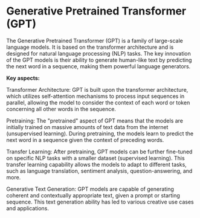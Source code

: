 # Generative Pretrained Transformer (GPT)

The Generative Pretrained Transformer (GPT) is a family of large-scale language models. It is based on the transformer architecture and is designed for natural language processing (NLP) tasks. The key innovation of the GPT models is their ability to generate human-like text by predicting the next word in a sequence, making them powerful language generators.

**Key aspects:**

Transformer Architecture: GPT is built upon the transformer architecture, which utilizes self-attention mechanisms to process input sequences in parallel, allowing the model to consider the context of each word or token concerning all other words in the sequence.

Pretraining: The "pretrained" aspect of GPT means that the models are initially trained on massive amounts of text data from the internet (unsupervised learning). During pretraining, the models learn to predict the next word in a sequence given the context of preceding words.

Transfer Learning: After pretraining, GPT models can be further fine-tuned on specific NLP tasks with a smaller dataset (supervised learning). This transfer learning capability allows the models to adapt to different tasks, such as language translation, sentiment analysis, question-answering, and more.

Generative Text Generation: GPT models are capable of generating coherent and contextually appropriate text, given a prompt or starting sequence. This text generation ability has led to various creative use cases and applications.
